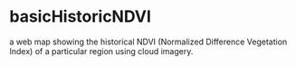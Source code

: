 # basicHistoricNDVI
a web map showing the historical NDVI (Normalized Difference Vegetation Index) of a particular region using cloud imagery. 
